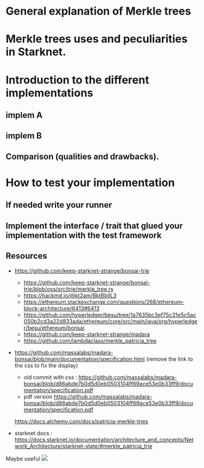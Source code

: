 
# General explanation of Merkle trees
<!--
reuse info form
specification.pdf
 -->
# Merkle trees uses and peculiarities in Starknet.
# Introduction to the different implementations
<!--
implies:
- list those different implementations
 -->
## implem A
## implem B
## Comparison (qualities and drawbacks).

# How to test your implementation
## If needed write your runner
## Implement the interface / trait that glued your implementation with the test framework


## Resources

- https://github.com/keep-starknet-strange/bonsai-trie
  - https://github.com/keep-starknet-strange/bonsai-trie/blob/oss/src/trie/merkle_tree.rs
  - https://hackmd.io/@kt2am/BktBblIL3
  - https://ethereum.stackexchange.com/questions/268/ethereum-block-architecture/6413#6413
  - https://github.com/hyperledger/besu/tree/1a7635bc3ef75c31e5c5ac050b2cd3a22d833ada/ethereum/core/src/main/java/org/hyperledger/besu/ethereum/bonsai
  - https://github.com/keep-starknet-strange/madara
  - https://github.com/lambdaclass/merkle_patricia_tree
- https://github.com/massalabs/madara-bonsai/blob/main/documentation/specification.html (remove the link to the css to fix the display)
  - old commit with css : https://github.com/massalabs/madara-bonsai/blob/d86abde7b0d5d0eb0503104ff69ace53e0b33ff9/documentation/specification.pdf
  - pdf version https://github.com/massalabs/madara-bonsai/blob/d86abde7b0d5d0eb0503104ff69ace53e0b33ff9/documentation/specification.pdf


  https://docs.alchemy.com/docs/patricia-merkle-tries

- starknet docs : https://docs.starknet.io/documentation/architecture_and_concepts/Network_Architecture/starknet-state/#merkle_patricia_trie


<!--
# Starknet tries

## What is it
## What is used for
## How does it work
-->

Maybe useful
[![](https://mermaid.ink/img/pako:eNpd0k2PgyAQBuC_YuaECU20Rw-btLXftT3sbcOFLePWpIixeNg0_e9LAV2CJ57hNToDT7gqgVAAa3963t0S1ibmWRCS0Yz2aeoLS0LmdE7zNHVeTQHn0jkbvSYkN57ym7fzf2-j_YN7f3IV-Rx5F31vH_kY-RT5EnmRzGYfyXLs1qoMsQ5zK9-0xS7E3rdvcQhxdHgM327QUommblD4edrMJsTWT87iFKLyM7Q4h7g4YCuAgsRe8kaYw32-ywz0DSUyKMxSYM2Hu2bm3F8mygetPn_bKxS6H5DC0AmusWy4-Vc5FlE0WvWVuy_22lDoePullInU_P7A1x9jEI1P?type=png)](https://mermaid.live/edit#pako:eNpd0k2PgyAQBuC_YuaECU20Rw-btLXftT3sbcOFLePWpIixeNg0_e9LAV2CJ57hNToDT7gqgVAAa3963t0S1ibmWRCS0Yz2aeoLS0LmdE7zNHVeTQHn0jkbvSYkN57ym7fzf2-j_YN7f3IV-Rx5F31vH_kY-RT5EnmRzGYfyXLs1qoMsQ5zK9-0xS7E3rdvcQhxdHgM327QUommblD4edrMJsTWT87iFKLyM7Q4h7g4YCuAgsRe8kaYw32-ywz0DSUyKMxSYM2Hu2bm3F8mygetPn_bKxS6H5DC0AmusWy4-Vc5FlE0WvWVuy_22lDoePullInU_P7A1x9jEI1P)